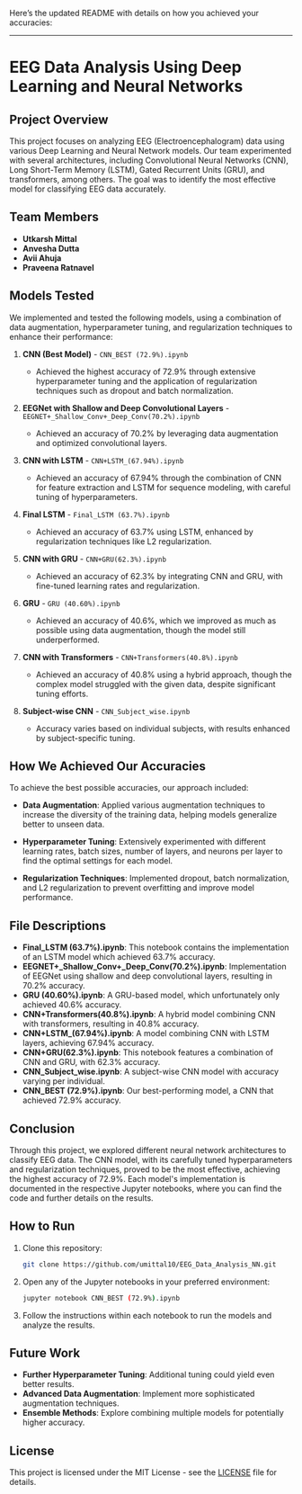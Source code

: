 Here’s the updated README with details on how you achieved your accuracies:

---

# EEG Data Analysis Using Deep Learning and Neural Networks

## Project Overview

This project focuses on analyzing EEG (Electroencephalogram) data using various Deep Learning and Neural Network models. Our team experimented with several architectures, including Convolutional Neural Networks (CNN), Long Short-Term Memory (LSTM), Gated Recurrent Units (GRU), and transformers, among others. The goal was to identify the most effective model for classifying EEG data accurately.

## Team Members

- **Utkarsh Mittal**
- **Anvesha Dutta**
- **Avii Ahuja**
- **Praveena Ratnavel**

## Models Tested

We implemented and tested the following models, using a combination of data augmentation, hyperparameter tuning, and regularization techniques to enhance their performance:

1. **CNN (Best Model)** - `CNN_BEST (72.9%).ipynb`
   - Achieved the highest accuracy of 72.9% through extensive hyperparameter tuning and the application of regularization techniques such as dropout and batch normalization.
   
2. **EEGNet with Shallow and Deep Convolutional Layers** - `EEGNET+_Shallow_Conv+_Deep_Conv(70.2%).ipynb`
   - Achieved an accuracy of 70.2% by leveraging data augmentation and optimized convolutional layers.

3. **CNN with LSTM** - `CNN+LSTM_(67.94%).ipynb`
   - Achieved an accuracy of 67.94% through the combination of CNN for feature extraction and LSTM for sequence modeling, with careful tuning of hyperparameters.

4. **Final LSTM** - `Final_LSTM (63.7%).ipynb`
   - Achieved an accuracy of 63.7% using LSTM, enhanced by regularization techniques like L2 regularization.

5. **CNN with GRU** - `CNN+GRU(62.3%).ipynb`
   - Achieved an accuracy of 62.3% by integrating CNN and GRU, with fine-tuned learning rates and regularization.

6. **GRU** - `GRU (40.60%).ipynb`
   - Achieved an accuracy of 40.6%, which we improved as much as possible using data augmentation, though the model still underperformed.

7. **CNN with Transformers** - `CNN+Transformers(40.8%).ipynb`
   - Achieved an accuracy of 40.8% using a hybrid approach, though the complex model struggled with the given data, despite significant tuning efforts.

8. **Subject-wise CNN** - `CNN_Subject_wise.ipynb`
   - Accuracy varies based on individual subjects, with results enhanced by subject-specific tuning.

## How We Achieved Our Accuracies

To achieve the best possible accuracies, our approach included:

- **Data Augmentation**: Applied various augmentation techniques to increase the diversity of the training data, helping models generalize better to unseen data.
  
- **Hyperparameter Tuning**: Extensively experimented with different learning rates, batch sizes, number of layers, and neurons per layer to find the optimal settings for each model.

- **Regularization Techniques**: Implemented dropout, batch normalization, and L2 regularization to prevent overfitting and improve model performance.

## File Descriptions

- **Final_LSTM (63.7%).ipynb**: This notebook contains the implementation of an LSTM model which achieved 63.7% accuracy.
- **EEGNET+_Shallow_Conv+_Deep_Conv(70.2%).ipynb**: Implementation of EEGNet using shallow and deep convolutional layers, resulting in 70.2% accuracy.
- **GRU (40.60%).ipynb**: A GRU-based model, which unfortunately only achieved 40.6% accuracy.
- **CNN+Transformers(40.8%).ipynb**: A hybrid model combining CNN with transformers, resulting in 40.8% accuracy.
- **CNN+LSTM_(67.94%).ipynb**: A model combining CNN with LSTM layers, achieving 67.94% accuracy.
- **CNN+GRU(62.3%).ipynb**: This notebook features a combination of CNN and GRU, with 62.3% accuracy.
- **CNN_Subject_wise.ipynb**: A subject-wise CNN model with accuracy varying per individual.
- **CNN_BEST (72.9%).ipynb**: Our best-performing model, a CNN that achieved 72.9% accuracy.

## Conclusion

Through this project, we explored different neural network architectures to classify EEG data. The CNN model, with its carefully tuned hyperparameters and regularization techniques, proved to be the most effective, achieving the highest accuracy of 72.9%. Each model's implementation is documented in the respective Jupyter notebooks, where you can find the code and further details on the results.

## How to Run

1. Clone this repository:
   ```bash
   git clone https://github.com/umittal10/EEG_Data_Analysis_NN.git
   ```
2. Open any of the Jupyter notebooks in your preferred environment:
   ```bash
   jupyter notebook CNN_BEST (72.9%).ipynb
   ```
3. Follow the instructions within each notebook to run the models and analyze the results.

## Future Work

- **Further Hyperparameter Tuning**: Additional tuning could yield even better results.
- **Advanced Data Augmentation**: Implement more sophisticated augmentation techniques.
- **Ensemble Methods**: Explore combining multiple models for potentially higher accuracy.

## License

This project is licensed under the MIT License - see the [LICENSE](LICENSE) file for details.
